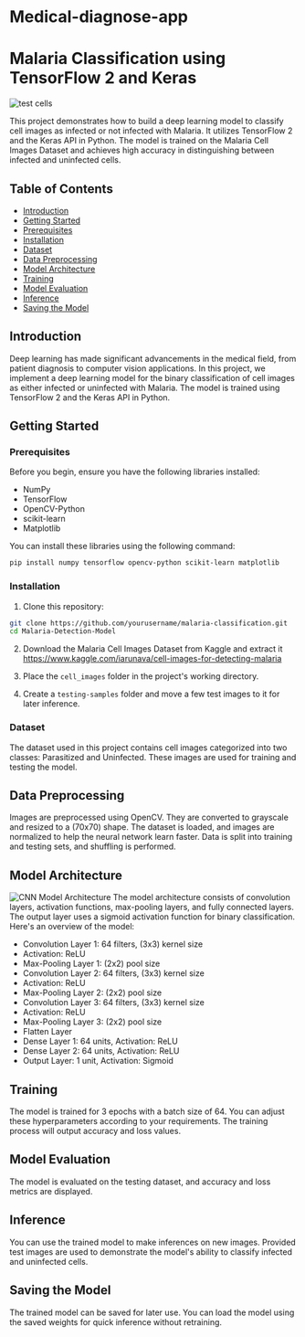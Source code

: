 # Medical-diagnose-app

# Malaria Classification using TensorFlow 2 and Keras

![test cells](malaria-classification-test-cells.webp)

This project demonstrates how to build a deep learning model to classify cell images as infected or not infected with Malaria. It utilizes TensorFlow 2 and the Keras API in Python. The model is trained on the Malaria Cell Images Dataset and achieves high accuracy in distinguishing between infected and uninfected cells.

## Table of Contents
- [Introduction](#introduction)
- [Getting Started](#getting-started)
- [Prerequisites](#prerequisites)
- [Installation](#installation)
- [Dataset](#dataset)
- [Data Preprocessing](#data-preprocessing)
- [Model Architecture](#model-architecture)
- [Training](#training)
- [Model Evaluation](#model-evaluation)
- [Inference](#inference)
- [Saving the Model](#saving-the-model)

## Introduction

Deep learning has made significant advancements in the medical field, from patient diagnosis to computer vision applications. In this project, we implement a deep learning model for the binary classification of cell images as either infected or uninfected with Malaria. The model is trained using TensorFlow 2 and the Keras API in Python.

## Getting Started

### Prerequisites

Before you begin, ensure you have the following libraries installed:

- NumPy
- TensorFlow
- OpenCV-Python
- scikit-learn
- Matplotlib

You can install these libraries using the following command:

```bash
pip install numpy tensorflow opencv-python scikit-learn matplotlib
```

### Installation

1. Clone this repository:

```bash
git clone https://github.com/yourusername/malaria-classification.git
cd Malaria-Detection-Model
```

2. Download the Malaria Cell Images Dataset from Kaggle and extract it https://www.kaggle.com/iarunava/cell-images-for-detecting-malaria

3. Place the `cell_images` folder in the project's working directory.

4. Create a `testing-samples` folder and move a few test images to it for later inference.

### Dataset

The dataset used in this project contains cell images categorized into two classes: Parasitized and Uninfected. These images are used for training and testing the model.

## Data Preprocessing

Images are preprocessed using OpenCV. They are converted to grayscale and resized to a (70x70) shape. The dataset is loaded, and images are normalized to help the neural network learn faster. Data is split into training and testing sets, and shuffling is performed.

## Model Architecture
![CNN Model Architecture](image-1.png)
The model architecture consists of convolution layers, activation functions, max-pooling layers, and fully connected layers. The output layer uses a sigmoid activation function for binary classification. Here's an overview of the model:

- Convolution Layer 1: 64 filters, (3x3) kernel size
- Activation: ReLU
- Max-Pooling Layer 1: (2x2) pool size
- Convolution Layer 2: 64 filters, (3x3) kernel size
- Activation: ReLU
- Max-Pooling Layer 2: (2x2) pool size
- Convolution Layer 3: 64 filters, (3x3) kernel size
- Activation: ReLU
- Max-Pooling Layer 3: (2x2) pool size
- Flatten Layer
- Dense Layer 1: 64 units, Activation: ReLU
- Dense Layer 2: 64 units, Activation: ReLU
- Output Layer: 1 unit, Activation: Sigmoid

## Training

The model is trained for 3 epochs with a batch size of 64. You can adjust these hyperparameters according to your requirements. The training process will output accuracy and loss values.

## Model Evaluation

The model is evaluated on the testing dataset, and accuracy and loss metrics are displayed.

## Inference

You can use the trained model to make inferences on new images. Provided test images are used to demonstrate the model's ability to classify infected and uninfected cells.

## Saving the Model

The trained model can be saved for later use. You can load the model using the saved weights for quick inference without retraining.
